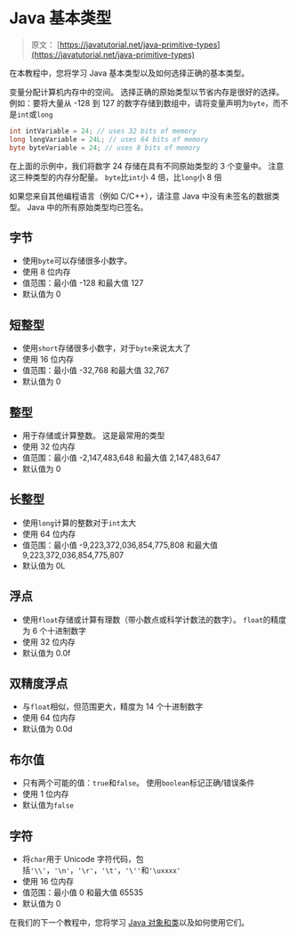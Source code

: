 # Java 基本类型

> 原文： [https://javatutorial.net/java-primitive-types](https://javatutorial.net/java-primitive-types)

在本教程中，您将学习 Java 基本类型以及如何选择正确的基本类型。

变量分配计算机内存中的空间。 选择正确的原始类型以节省内存是很好的选择。 例如：要将大量从 -128 到 127 的数字存储到数组中，请将变量声明为`byte`，而不是`int`或`long`

```java
int intVariable = 24; // uses 32 bits of memory
long longVariable = 24L; // uses 64 bits of memory
byte byteVariable = 24; // uses 8 bits of memory
```

在上面的示例中，我们将数字 24 存储在具有不同原始类型的 3 个变量中。 注意这三种类型的内存分配量。 `byte`比`int`小 4 倍，比`long`小 8 倍

如果您来自其他编程语言（例如 C/C++），请注意 Java 中没有未签名的数据类型。 Java 中的所有原始类型均已签名。

## 字节

*   使用`byte`可以存储很多小数字。
*   使用 8 位内存
*   值范围：最小值 -128 和最大值 127
*   默认值为 0

## 短整型

*   使用`short`存储很多小数字，对于`byte`来说太大了
*   使用 16 位内存
*   值范围：最小值 -32,768 和最大值 32,767
*   默认值为 0

## 整型

*   用于存储或计算整数。 这是最常用的类型
*   使用 32 位内存
*   值范围：最小值 -2,147,483,648 和最大值 2,147,483,647
*   默认值为 0

## 长整型

*   使用`long`计算的整数对于`int`太大
*   使用 64 位内存
*   值范围：最小值 -9,223,372,036,854,775,808 和最大值 9,223,372,036,854,775,807
*   默认值为 0L

## 浮点

*   使用`float`存储或计算有理数（带小数点或科学计数法的数字）。 `float`的精度为 6 个十进制数字
*   使用 32 位内存
*   默认值为 0.0f

## 双精度浮点

*   与`float`相似，但范围更大，精度为 14 个十进制数字
*   使用 64 位内存
*   默认值为 0.0d

## 布尔值

*   只有两个可能的值：`true`和`false`。 使用`boolean`标记正确/错误条件
*   使用 1 位内存
*   默认值为`false`

## 字符

*   将`char`用于 Unicode 字符代码，包括`'\\'`，`'\n'`，`'\r'`，`'\t'`，`'\''`和`'\uxxxx'`
*   使用 16 位内存
*   值范围：最小值 0 和最大值 65535
*   默认值为 0

在我们的下一个教程中，您将学习 [Java 对象和类](https://javatutorial.net/java-objects-and-classes-tutorial)以及如何使用它们。